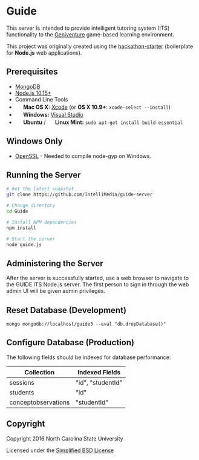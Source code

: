 Guide
=====

This server is intended to provide intelligent tutoring system (ITS) functionality to the [Geniventure](https://concord.org/blog/tag/geniventure/) game-based learning environment.

This project was originally created using the [hackathon-starter](https://github.com/sahat/hackathon-starter) (boilerplate for **Node.js** web applications).

## Prerequisites

- [MongoDB](https://www.mongodb.org/downloads)
- [Node.js 10.15+](http://nodejs.org)
- Command Line Tools
 - <img src="http://deluge-torrent.org/images/apple-logo.gif" height="17">&nbsp;**Mac OS X:** [Xcode](https://itunes.apple.com/us/app/xcode/id497799835?mt=12) (or **OS X 10.9+**: `xcode-select --install`)
 - <img src="http://dc942d419843af05523b-ff74ae13537a01be6cfec5927837dcfe.r14.cf1.rackcdn.com/wp-content/uploads/windows-8-50x50.jpg" height="17">&nbsp;**Windows:** [Visual Studio](https://www.visualstudio.com/products/visual-studio-community-vs)
 - <img src="https://lh5.googleusercontent.com/-2YS1ceHWyys/AAAAAAAAAAI/AAAAAAAAAAc/0LCb_tsTvmU/s46-c-k/photo.jpg" height="17">&nbsp;**Ubuntu** / <img src="https://upload.wikimedia.org/wikipedia/commons/3/3f/Logo_Linux_Mint.png" height="17">&nbsp;**Linux Mint:** `sudo apt-get install build-essential`
 
 ## Windows Only
  - [OpenSSL](https://www.openssl.org/) - Needed to compile node-gyp on Windows.


## Running the Server

```bash
# Get the latest snapshot
git clone https://github.com/IntelliMedia/guide-server

# Change directory
cd Guide

# Install NPM dependencies
npm install

# Start the server
node guide.js
```

## Administering the Server

After the server is successfully started, use a web browser to navigate to the GUIDE ITS Node.js server. The first person to sign in through the web admin UI will be given admin privileges.

## Reset Database (Development)

```
mongo mongodb://localhost/guide3 --eval "db.dropDatabase()"
```

## Configure Database (Production)

The following fields should be indexed for database performance:

| Collection | Indexed Fields |
| ----- | -------------- |
| sessions | "id", "studentId" |
| students | "id" |
| conceptobservations | "studentId" |

## Copyright

Copyright 2016 North Carolina State University

Licensed under the [Simplified BSD License](LICENSE.md)
